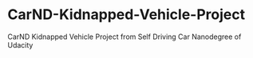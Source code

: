 # CarND-Kidnapped-Vehicle-Project
CarND Kidnapped Vehicle Project from Self Driving Car Nanodegree of Udacity

